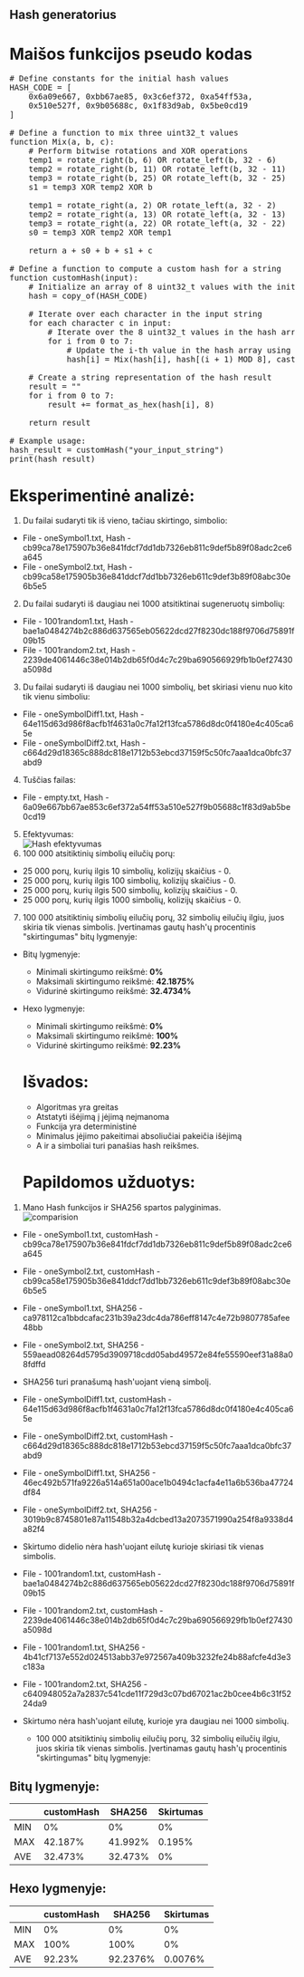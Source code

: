## Hash generatorius

# Maišos funkcijos pseudo kodas
<pre>
# Define constants for the initial hash values
HASH_CODE = [
    0x6a09e667, 0xbb67ae85, 0x3c6ef372, 0xa54ff53a,
    0x510e527f, 0x9b05688c, 0x1f83d9ab, 0x5be0cd19
]

# Define a function to mix three uint32_t values
function Mix(a, b, c):
    # Perform bitwise rotations and XOR operations
    temp1 = rotate_right(b, 6) OR rotate_left(b, 32 - 6)
    temp2 = rotate_right(b, 11) OR rotate_left(b, 32 - 11)
    temp3 = rotate_right(b, 25) OR rotate_left(b, 32 - 25)
    s1 = temp3 XOR temp2 XOR b

    temp1 = rotate_right(a, 2) OR rotate_left(a, 32 - 2)
    temp2 = rotate_right(a, 13) OR rotate_left(a, 32 - 13)
    temp3 = rotate_right(a, 22) OR rotate_left(a, 32 - 22)
    s0 = temp3 XOR temp2 XOR temp1

    return a + s0 + b + s1 + c

# Define a function to compute a custom hash for a string
function customHash(input):
    # Initialize an array of 8 uint32_t values with the initial hash values
    hash = copy_of(HASH_CODE)

    # Iterate over each character in the input string
    for each character c in input:
        # Iterate over the 8 uint32_t values in the hash array
        for i from 0 to 7:
            # Update the i-th value in the hash array using the Mix function
            hash[i] = Mix(hash[i], hash[(i + 1) MOD 8], cast_to_uint32(c))

    # Create a string representation of the hash result
    result = ""
    for i from 0 to 7:
        result += format_as_hex(hash[i], 8)

    return result

# Example usage:
hash_result = customHash("your_input_string")
print(hash_result)
</pre>

# Eksperimentinė analizė:
1. Du failai sudaryti tik iš vieno, tačiau skirtingo, simbolio:
- File - oneSymbol1.txt, Hash - cb99ca78e175907b36e841fdcf7dd1db7326eb811c9def5b89f08adc2ce6a645
- File - oneSymbol2.txt, Hash - cb99ca58e175905b36e841ddcf7dd1bb7326eb611c9def3b89f08abc30e6b5e5
2. Du failai sudaryti iš daugiau nei 1000 atsitiktinai sugeneruotų simbolių:
- File - 1001random1.txt, Hash - bae1a0484274b2c886d637565eb05622dcd27f8230dc188f9706d75891f09b15
- File - 1001random2.txt, Hash - 2239de4061446c38e014b2db65f0d4c7c29ba690566929fb1b0ef27430a5098d
3. Du failai sudaryti iš daugiau nei 1000 simbolių, bet skiriasi vienu nuo kito tik vienu simboliu:
- File - oneSymbolDiff1.txt, Hash - 64e115d63d986f8acfb1f4631a0c7fa12f13fca5786d8dc0f4180e4c405ca65e
- File - oneSymbolDiff2.txt, Hash - c664d29d18365c888dc818e1712b53ebcd37159f5c50fc7aaa1dca0bfc37abd9
4. Tuščias failas:
- File - empty.txt, Hash - 6a09e667bb67ae853c6ef372a54ff53a510e527f9b05688c1f83d9ab5be0cd19
5. Efektyvumas:
<br/>![Hash efektyvumas](https://github.com/dovydasgre/blokugrand/assets/126052244/31fb0dd5-20a1-4472-8f24-53a1334621dc)
6. 100 000 atsitiktinių simbolių eilučių porų:
- 25 000 porų, kurių ilgis 10 simbolių, kolizijų skaičius - 0.
- 25 000 porų, kurių ilgis 100 simbolių, kolizijų skaičius - 0.
- 25 000 porų, kurių ilgis 500 simbolių, kolizijų skaičius - 0.
- 25 000 porų, kurių ilgis 1000 simbolių, kolizijų skaičius - 0.
7. 100 000 atsitiktinių simbolių eilučių porų, 32 simbolių eilučių ilgiu, juos skiria tik vienas simbolis. Įvertinamas gautų hash'ų procentinis "skirtingumas" bitų lygmenyje:
- Bitų lygmenyje:
  - Minimali skirtingumo reikšmė: **0%**
  - Maksimali skirtingumo reikšmė: **42.1875%**
  - Vidurinė skirtingumo reikšmė: **32.4734%**
- Hexo lygmenyje:
  - Minimali skirtingumo reikšmė: **0%**
  - Maksimali skirtingumo reikšmė: **100%**
  - Vidurinė skirtingumo reikšmė: **92.23%**

  # Išvados:
  - Algoritmas yra greitas
  - Atstatyti išėjimą į įėjimą neįmanoma
  - Funkcija yra deterministinė
  - Minimalus įėjimo pakeitimai absoliučiai pakeičia išėjimą
  - A ir a simboliai turi panašias hash reikšmes.
 
  # Papildomos užduotys:
1. Mano Hash funkcijos ir SHA256 spartos palyginimas.
  <br/>![comparision](https://github.com/dovydasgre/Bloku-grandines-hash/assets/126052244/345ffa3a-98dc-4afc-af53-ebd0af96722b)

- File - oneSymbol1.txt, customHash - cb99ca78e175907b36e841fdcf7dd1db7326eb811c9def5b89f08adc2ce6a645
- File - oneSymbol2.txt, customHash - cb99ca58e175905b36e841ddcf7dd1bb7326eb611c9def3b89f08abc30e6b5e5
- File - oneSymbol1.txt, SHA256 - ca978112ca1bbdcafac231b39a23dc4da786eff8147c4e72b9807785afee48bb
- File - oneSymbol2.txt, SHA256 - 559aead08264d5795d3909718cdd05abd49572e84fe55590eef31a88a08fdffd
- SHA256 turi pranašumą hash'uojant vieną simbolį.

- File - oneSymbolDiff1.txt, customHash - 64e115d63d986f8acfb1f4631a0c7fa12f13fca5786d8dc0f4180e4c405ca65e
- File - oneSymbolDiff2.txt, customHash - c664d29d18365c888dc818e1712b53ebcd37159f5c50fc7aaa1dca0bfc37abd9
- File - oneSymbolDiff1.txt, SHA256 - 46ec492b571fa9226a514a651a00ace1b0494c1acfa4e11a6b536ba47724df84
- File - oneSymbolDiff2.txt, SHA256 - 3019b9c8745801e87a11548b32a4dcbed13a2073571990a254f8a9338d4a82f4
- Skirtumo didelio nėra hash'uojant eilutę kurioje skiriasi tik vienas simbolis.

- File - 1001random1.txt, customHash - bae1a0484274b2c886d637565eb05622dcd27f8230dc188f9706d75891f09b15
- File - 1001random2.txt, customHash - 2239de4061446c38e014b2db65f0d4c7c29ba690566929fb1b0ef27430a5098d
- File - 1001random1.txt, SHA256 - 4b41cf7137e552d024513abb37e972567a409b3232fe24b88afcfe4d3e3c183a
- File - 1001random2.txt, SHA256 - c640948052a7a2837c541cde11f729d3c07bd67021ac2b0cee4b6c31f5224da9
- Skirtumo nėra hash'uojant eilutę, kurioje yra daugiau nei 1000 simbolių.
  
   - 100 000 atsitiktinių simbolių eilučių porų, 32 simbolių eilučių ilgiu, juos skiria tik vienas simbolis. Įvertinamas gautų hash'ų procentinis "skirtingumas" bitų lygmenyje:
## Bitų lygmenyje:
|             | customHash |    SHA256  |  Skirtumas |
|-------------|------------|------------|------------|
|     MIN     |      0%    |     0%     |     0%     |
|     MAX     |   42.187%  |   41.992%  |   0.195%   |         
|     AVE     |   32.473%  |   32.473%  |     0%     |
    
## Hexo lygmenyje:
|             | customHash |    SHA256  |  Skirtumas |
|-------------|------------|------------|------------|
|     MIN     |     0%     |      0%    |     0%     |
|     MAX     |    100%    |     100%   |     0%     |
|     AVE     |   92.23%   |   92.2376% |   0.0076%  |

